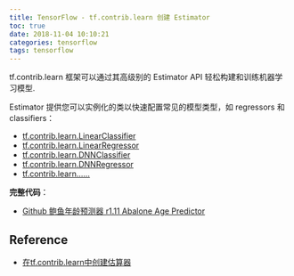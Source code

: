 ```yaml
---
title: TensorFlow - tf.contrib.learn 创建 Estimator
toc: true
date: 2018-11-04 10:10:21
categories: tensorflow
tags: tensorflow
---
```


tf.contrib.learn 框架可以通过其高级别的 Estimator API 轻松构建和训练机器学习模型.

Estimator 提供您可以实例化的类以快速配置常见的模型类型，如 regressors 和 classifiers：

<!-- more --> 

- [tf.contrib.learn.LinearClassifier](https://www.tensorflow.org/api_docs/python/tf/contrib/learn/LinearClassifier)
- [tf.contrib.learn.LinearRegressor](https://www.tensorflow.org/api_docs/python/tf/contrib/learn/LinearRegressor)
- [tf.contrib.learn.DNNClassifier](https://www.tensorflow.org/api_docs/python/tf/contrib/learn/DNNClassifier)
- [tf.contrib.learn.DNNRegressor](https://www.tensorflow.org/api_docs/python/tf/contrib/learn/DNNRegressor)
- [tf.contrib.learn......](https://www.tensorflow.org/api_docs/python/tf/contrib/learn)

**完整代码**：

- [Github 鲍鱼年龄预测器 r1.11 Abalone Age Predictor][3]
 
## Reference

- [在tf.contrib.learn中创建估算器][1]

[1]: http://cwiki.apachecn.org/pages/viewpage.action?pageId=10029584
[2]: https://github.com/tensorflow/tensorflow/blob/r1.11/tensorflow/examples/tutorials/estimators/abalone.py
[3]: https://github.com/blair101/TensorFlowExamples/tree/master/tf.contrib.learn/tf-5.4-Estimator
